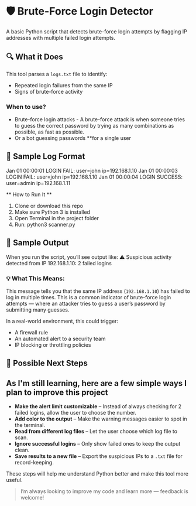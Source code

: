 # 🛡️ Brute-Force Login Detector

A basic Python script that detects brute-force login attempts by flagging IP addresses with multiple failed login attempts.

## 🔍 What it Does
This tool parses a `logs.txt` file to identify:
- Repeated login failures from the same IP
- Signs of brute-force activity

### When to use?
- Brute-force login attacks -
A brute-force attack is when someone tries to guess the correct password
by trying as many combinations as possible, as fast as possible.
- Or a bot guessing passwords **for a single user

## 🧪 Sample Log Format
Jan 01 00:00:01 LOGIN FAIL: user=john ip=192.168.1.10
Jan 01 00:00:03 LOGIN FAIL: user=john ip=192.168.1.10
Jan 01 00:00:04 LOGIN SUCCESS: user=admin ip=192.168.1.11

** How to Run It **
1. Clone or download this repo
2. Make sure Python 3 is installed
3. Open Terminal in the project folder
4. Run: python3 scanner.py

## 🧪 Sample Output

When you run the script, you’ll see output like:
⚠️ Suspicious activity detected from IP 192.168.1.10: 2 failed logins


### 💡 What This Means:
This message tells you that the same IP address (`192.168.1.10`) has failed to log in multiple times. This is a common indicator of brute-force login attempts 
— where an attacker tries to guess a user’s password by submitting many guesses.

In a real-world environment, this could trigger:
- A firewall rule
- An automated alert to a security team
- IP blocking or throttling policies

## 🔧 Possible Next Steps

## As I'm still learning, here are a few simple ways I plan to improve this project ##
- **Make the alert limit customizable** – Instead of always checking for 2 failed logins, allow the user to choose the number.
- **Add color to the output** – Make the warning messages easier to spot in the terminal.
- **Read from different log files** – Let the user choose which log file to scan.
- **Ignore successful logins** – Only show failed ones to keep the output clean.
- **Save results to a new file** – Export the suspicious IPs to a `.txt` file for record-keeping.

These steps will help me understand Python better and make this tool more useful.

> I’m always looking to improve my code and learn more — feedback is welcome!





